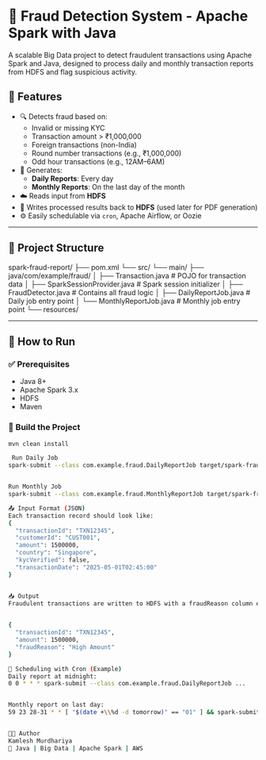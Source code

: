# 🚨 Fraud Detection System - Apache Spark with Java

A scalable Big Data project to detect fraudulent transactions using Apache Spark and Java, designed to process daily and monthly transaction reports from HDFS and flag suspicious activity.

## 📌 Features

- 🔍 Detects fraud based on:
  - Invalid or missing KYC
  - Transaction amount > ₹1,000,000
  - Foreign transactions (non-India)
  - Round number transactions (e.g., ₹1,000,000)
  - Odd hour transactions (e.g., 12AM–6AM)
- 📅 Generates:
  - **Daily Reports**: Every day
  - **Monthly Reports**: On the last day of the month
- ☁️ Reads input from **HDFS**
- 📝 Writes processed results back to **HDFS** (used later for PDF generation)
- ⚙️ Easily schedulable via `cron`, Apache Airflow, or Oozie

---

## 🧱 Project Structure
spark-fraud-report/
├── pom.xml
└── src/
└── main/
├── java/com/example/fraud/
│ ├── Transaction.java # POJO for transaction data
│ ├── SparkSessionProvider.java # Spark session initializer
│ ├── FraudDetector.java # Contains all fraud logic
│ ├── DailyReportJob.java # Daily job entry point
│ └── MonthlyReportJob.java # Monthly job entry point
└── resources/



---

## 🚀 How to Run

### ✅ Prerequisites

- Java 8+
- Apache Spark 3.x
- HDFS
- Maven

### 🔧 Build the Project

```bash
mvn clean install

 Run Daily Job
spark-submit --class com.example.fraud.DailyReportJob target/spark-fraud-report-1.0-SNAPSHOT.jar


Run Monthly Job
spark-submit --class com.example.fraud.MonthlyReportJob target/spark-fraud-report-1.0-SNAPSHOT.jar

📤 Input Format (JSON)
Each transaction record should look like:
{
  "transactionId": "TXN12345",
  "customerId": "CUST001",
  "amount": 1500000,
  "country": "Singapore",
  "kycVerified": false,
  "transactionDate": "2025-05-01T02:45:00"
}


📥 Output
Fraudulent transactions are written to HDFS with a fraudReason column explaining the flag.

 
{
  "transactionId": "TXN12345",
  "amount": 1500000,
  "fraudReason": "High Amount"
}

📅 Scheduling with Cron (Example)
Daily report at midnight:
0 0 * * * spark-submit --class com.example.fraud.DailyReportJob ...


Monthly report on last day:
59 23 28-31 * * [ "$(date +\\%d -d tomorrow)" == "01" ] && spark-submit --class com.example.fraud.MonthlyReportJob ...


👨‍💻 Author
Kamlesh Murdhariya
💼 Java | Big Data | Apache Spark | AWS
